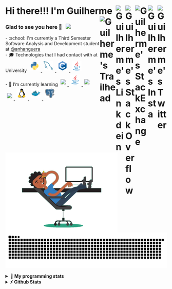 <div align='left'><h1> Hi there!!! I'm Guilherme
<a href="https://twitter.com/iamgrodrigues" target="_blank" rel="nofollow">
    <img align="right" alt="Guilherme's Twitter" width="30px" src="https://www.vectorlogo.zone/logos/twitter/twitter-icon.svg" />
</a>
<a href="https://www.instagram.com/iamgrodrigues" target="_blank" rel="nofollow">
    <img align="right" alt="Guilherme's Insta" width="30px" src="https://www.vectorlogo.zone/logos/instagram/instagram-icon.svg" />
</a>
<a href="https://salesforce.stackexchange.com/users/93793/iamgrodrigues" target="_blank" rel="nofollow">
    <img align="right" alt="Guilherme's StackExchange" width="40px" src="https://cdn.sstatic.net/Sites/salesforce/Img/apple-touch-icon@2.png?v=2b5099539758" />
</a>
<a href="https://stackoverflow.com/users/14347023/iamgrodrigues" target="_blank" rel="nofollow">
    <img align="right" alt="Guilherme's StackOverflow" width="30px" src="https://www.vectorlogo.zone/logos/stackoverflow/stackoverflow-icon.svg" />
</a>
<a href="https://www.linkedin.com/in/iamgrodrigues" target="_blank" rel="nofollow">
    <img align="right" alt="Guilherme's Linkdein" width="30px" src="https://www.vectorlogo.zone/logos/linkedin/linkedin-icon.svg" />
</a>
<a href="https://trailblazer.me/id/iamgrodrigues" target="_blank" rel="nofollow">
    <img align="right" alt="Guilherme's Trailhead" width="50px" src="https://trailhead.salesforce.com/assets/trailhead-logo-5d3354441b4d8b97f21075b65e2aea266780d45943bbb36796ac25dc7cf4adc9.svg" />
</a>
</h1>
</div>

<div>
    <img src='https://github.com/iamgrodrigues/iamgrodrigues/blob/master/Assets/dev.gif' width="350" height="250" align='left'>
</div>

### Glad to see you here 👋 &nbsp; ![](https://visitor-badge.glitch.me/badge?page_id=iamgrodrigues.iamgrodrigues&style=flat-square&color=0088cc)
<div>
   - :school: I'm currently a Third Semester Software Analysis and Development student at
    <a href="https://www.anhanguera.com/">@anhanguera </a>
</div>
<div>
        - 🎓 Technologies that I had contact with at University
    <a href="https://www.python.org/" target="_blank" rel="nofollow">
       <img width="30px" style="padding:5px" src="https://raw.githubusercontent.com/devicons/devicon/master/icons/python/python-original.svg"/>
    </a>
    <a href="https://www.mysql.com/" target="_blank" rel="nofollow">
       <img width="30px" style="padding:5px" src="https://raw.githubusercontent.com/devicons/devicon/master/icons/mysql/mysql-original.svg"/>
    </a>
    <a href="https://en.wikipedia.org/wiki/C_(programming_language)#:~:text=C%20(%2Fsi%CB%90%2F%2C,efficiently%20to%20typical%20machine%20instructions." target="_blank" rel="nofollow">
       <img width="30px" style="padding:5px" src="https://raw.githubusercontent.com/devicons/devicon/master/icons/c/c-original.svg"/>
    </a>
    <a href="https://www.java.com/" target="_blank" rel="nofollow">
       <img width="30px" style="padding:5px" src="https://raw.githubusercontent.com/devicons/devicon/master/icons/java/java-original.svg"/>
    </a>
</div>
<div>
    - 🌱 I’m currently learning 
    <a href="https://www.salesforce.com/company/about-us/" target="_blank" rel="nofollow">
       <img width="30px" style="padding:5px" src="https://www.salesforce.com/content/dam/sfdc-docs/www/logos/logo-salesforce.svg"/>
    </a>
    <a href="https://www.java.com/" target="_blank" rel="nofollow">
       <img width="30px" style="padding:5px" src="https://raw.githubusercontent.com/devicons/devicon/master/icons/java/java-original.svg"/>
    </a>
    <a href="https://spring.io/" target="_blank" rel="nofollow">
       <img width="30px" style="padding:5px" src="https://www.vectorlogo.zone/logos/springio/springio-icon.svg"/>
    </a>
    <a href="https://angularjs.org/" target="_blank" rel="nofollow">
       <img width="30px" style="padding:5px" src="https://www.vectorlogo.zone/logos/angular/angular-icon.svg"/>
    </a>
    <a href="https://en.wikipedia.org/wiki/Linux" target="_blank" rel="nofollow">
       <img width="30px" style="padding:5px" src="https://raw.githubusercontent.com/devicons/devicon/master/icons/linux/linux-original.svg"/>
    </a>
    <a href="https://www.docker.com/" target="_blank" rel="nofollow">
       <img width="30px" style="padding:5px" src="https://raw.githubusercontent.com/devicons/devicon/master/icons/docker/docker-original.svg"/>
    </a>
    <a href="https://www.postgresql.org/" target="_blank" rel="nofollow">
        <img width="30px" style="padding:5px" src="https://raw.githubusercontent.com/devicons/devicon/master/icons/postgresql/postgresql-original.svg"/>
    </a>
</div>

![snake gif](https://github.com/iamgrodrigues/iamgrodrigues/blob/output/github-contribution-grid-snake.svg)

<details> 
 <summary>🤖 <b>My programming stats</b></summary>
<br>
  
<!--START_SECTION:waka-->
![Code Time](http://img.shields.io/badge/Code%20Time-2%2C407%20hrs%2051%20mins-blue)

![Lines of code](https://img.shields.io/badge/From%20Hello%20World%20I%27ve%20Written-263.9%20thousand%20lines%20of%20code-blue)

**🐱 My GitHub Data** 

> 📦 30.1 kB Used in GitHub's Storage 
 > 
> 🏆 0 Contributions in the Year 2023
 > 
> 💼 Opted to Hire
 > 
> 📜 19 Public Repositories 
 > 
> 🔑 1 Private Repositories 
 > 
**I'm an Early 🐤** 

```text
🌞 Morning                233 commits         █████████░░░░░░░░░░░░░░░░   35.14 % 
🌆 Daytime                206 commits         ████████░░░░░░░░░░░░░░░░░   31.07 % 
🌃 Evening                147 commits         ██████░░░░░░░░░░░░░░░░░░░   22.17 % 
🌙 Night                  77 commits          ███░░░░░░░░░░░░░░░░░░░░░░   11.61 % 
```
📅 **I'm Most Productive on Thursday** 

```text
Monday                   74 commits          ███░░░░░░░░░░░░░░░░░░░░░░   11.16 % 
Tuesday                  55 commits          ██░░░░░░░░░░░░░░░░░░░░░░░   08.30 % 
Wednesday                109 commits         ████░░░░░░░░░░░░░░░░░░░░░   16.44 % 
Thursday                 165 commits         ██████░░░░░░░░░░░░░░░░░░░   24.89 % 
Friday                   126 commits         █████░░░░░░░░░░░░░░░░░░░░   19.00 % 
Saturday                 28 commits          █░░░░░░░░░░░░░░░░░░░░░░░░   04.22 % 
Sunday                   106 commits         ████░░░░░░░░░░░░░░░░░░░░░   15.99 % 
```


📊 **This Week I Spent My Time On** 

```text
🕑︎ Time Zone: America/Sao_Paulo

💬 Programming Languages: 
Apex                     22 hrs 45 mins      ██████████████████████░░░   89.92 % 
sh                       48 mins             █░░░░░░░░░░░░░░░░░░░░░░░░   03.18 % 
Git                      44 mins             █░░░░░░░░░░░░░░░░░░░░░░░░   02.92 % 
XML                      32 mins             █░░░░░░░░░░░░░░░░░░░░░░░░   02.11 % 
Other                    22 mins             ░░░░░░░░░░░░░░░░░░░░░░░░░   01.46 % 

🔥 Editors: 
VS Code                  23 hrs 46 mins      ███████████████████████░░   93.90 % 
Zsh                      1 hr 32 mins        ██░░░░░░░░░░░░░░░░░░░░░░░   06.10 % 

🐱‍💻 Projects: 
org-nova                 24 hrs 33 mins      ████████████████████████░   97.00 % 
Ipiranga                 29 mins             ░░░░░░░░░░░░░░░░░░░░░░░░░   01.92 % 
Terminal                 16 mins             ░░░░░░░░░░░░░░░░░░░░░░░░░   01.07 % 

💻 Operating System: 
WSL                      25 hrs 18 mins      █████████████████████████   100.00 % 
```

**I Mostly Code in Java** 

```text
Java                     8 repos             ███████████░░░░░░░░░░░░░░   42.11 % 
JavaScript               6 repos             ████████░░░░░░░░░░░░░░░░░   31.58 % 
TypeScript               2 repos             ███░░░░░░░░░░░░░░░░░░░░░░   10.53 % 
C#                       1 repo              █░░░░░░░░░░░░░░░░░░░░░░░░   05.26 % 
Python                   1 repo              █░░░░░░░░░░░░░░░░░░░░░░░░   05.26 % 
```




 Last Updated on 19/03/2023 01:09:50 UTC
<!--END_SECTION:waka-->

</details>
<details>	
   <summary><b>⚡ Github Stats</b></summary>
<div>
   <img height="180em" src="https://github-readme-stats.vercel.app/api?username=iamgrodrigues&show_icons=true&hide_border=true&theme=gotham" />
   <img height="180em" src="https://github-readme-stats.vercel.app/api/top-langs/?username=iamgrodrigues&&show_icons=true&hide_border=true&layout=compact&langs_count=8&theme=gotham"/>
</div>
</details>
